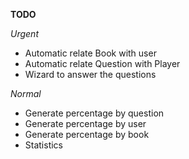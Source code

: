 **TODO**

*Urgent*
- Automatic relate Book with user
- Automatic relate Question with Player
- Wizard to answer the questions

*Normal*
- Generate percentage by question
- Generate percentage by user
- Generate percentage by book
- Statistics
